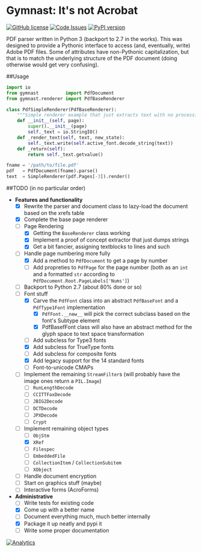 # Gymnast: It's not Acrobat

[![GitHub license](https://img.shields.io/github/license/mashape/apistatus.svg)](https://github.com/ajmarks/pdf_parser/blob/master/LICENSE) [![Code Issues](https://www.quantifiedcode.com/api/v1/project/d0106c63f4f8467586aae7498f148e94/badge.svg)](https://www.quantifiedcode.com/app/project/d0106c63f4f8467586aae7498f148e94) [![PyPI version](https://badge.fury.io/py/gymnast.svg)](https://badge.fury.io/py/gymnast)

PDF parser written in Python 3 (backport to 2.7 in the works).  This was designed to provide a Pythonic interface to access (and, eventually, write) Adobe PDF files.  Some of attributes have non-Pythonic capitalization, but that is to match the underlying structure of the PDF document (doing otherwise would get very confusing).

##Usage
```python
import io
from gymnast          import PdfDocument
from gymnast.renderer import PdfBaseRenderer

class PdfSimpleRenderer(PdfBaseRenderer):
    """Simple renderer example that just extracts text with no processing"""
    def __init__(self, page):
        super().__init__(page)
        self._text = io.StringIO()
    def _render_text(self, text, new_state):
        self._text.write(self.active_font.decode_string(text))
    def _return(self):
        return self._text.getvalue()

fname = '/path/to/file.pdf'
pdf   = PdfDocument(fname).parse()
text  = SimpleRenderer(pdf.Pages[-3]).render()
```


##TODO (in no particular order)
- **Features and functionality**
  - [x] Rewrite the parser and document class to lazy-load the document based on the xrefs table
  - [x] Complete the base page renderer
  - [ ] Page Rendering
    - [x] Getting the `BaseRenderer` class working
    - [x] Implement a proof of concept extractor that just dumps strings
    - [x] Get a bit fancier, assigning textblocks to lines and such
  - [ ] Handle page numbering more fully
    - [x] Add a method to `PdfDocument` to get a page by number
    - [ ] Add propreties to `PdfPage` for the page number (both as an `int` and a formatted `str` according to `PdfDocument.Root.PageLabels['Nums']`)
  - [ ] Backport to Python 2.7 (about 80% done or so)
  - [ ] Font stuff
    - [x] Carve the `PdfFont` class into an abstract `PdfBaseFont` and a `PdfType1Font` implementation
      - [x] `PdfFont.__new__` will pick the correct subclass based on the font's Subtype element
      - [x] PdfBasefFont class will also have an abstract method for the glyph space to text space transformation
    - [ ] Add subcless for Type3 fonts
    - [x] Add subcless for TrueType fonts
    - [ ] Add subcless for composite fonts
    - [x] Add legacy support for the 14 standard fonts
    - [ ] Font-to-unicode CMAPs
  - [ ] Implement the remaining `StreamFilter`s (will probably have the image ones return a `PIL.Image`)
    - [ ] `RunLengthDecode`
    - [ ] `CCITTFaxDecode`
    - [ ] `JBIG2Decode`
    - [ ] `DCTDecode`
    - [ ] `JPXDecode`
    - [ ] `Crypt`
  - [ ] Implement remaining object types
    - [ ] `ObjStm`
    - [x] `XRef`
    - [ ] `Filespec`
    - [ ] `EmbeddedFile`
    - [ ] `CollectionItem` / `CollectionSubitem`
    - [ ] `XObject`
  - [ ] Handle document encryption
  - [ ] Start on graphics stuff (maybe)
  - [ ] Interactive forms (AcroForms)
- **Administrative**
  - [ ] Write tests for existing code
  - [x] Come up with a better name
  - [ ] Document everything much, much better internally
  - [x] Package it up neatly and pypi it
  - [ ] Write some proper documentation

[![Analytics](https://ga-beacon.appspot.com/UA-70374211-1/gymnast/readme)](https://github.com/igrigorik/ga-beacon)
